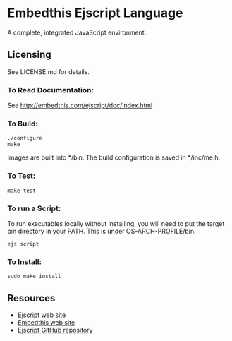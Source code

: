 Embedthis Ejscript Language
===

A complete, integrated JavaScript environment.

Licensing
---
See LICENSE.md for details.

### To Read Documentation:

  See http://embedthis.com/ejscript/doc/index.html

### To Build:

    ./configure
    make

Images are built into */bin. The build configuration is saved in */inc/me.h.

### To Test:

    make test


### To run a Script:

To run executables locally without installing, you will need to put the target bin 
directory in your PATH. This is under OS-ARCH-PROFILE/bin.

    ejs script

### To Install:

    sudo make install

Resources
---
  - [Ejscript web site](http://embedthis.com/ejscript/)
  - [Embedthis web site](https://embedthis.com/)
  - [Ejscript GitHub repository](http://github.com/embedthis/ejs)

